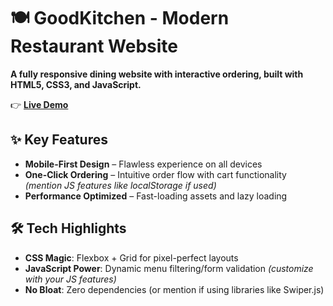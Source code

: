# 🍽️ GoodKitchen - Modern Restaurant Website  
**A fully responsive dining website with interactive ordering, built with HTML5, CSS3, and JavaScript.**  

👉 **[Live Demo]( )** 



## ✨ Key Features  
- **Mobile-First Design** – Flawless experience on all devices  
- **One-Click Ordering** – Intuitive order flow with cart functionality *(mention JS features like localStorage if used)*  
- **Performance Optimized** – Fast-loading assets and lazy loading  

 

## 🛠️ Tech Highlights  
- **CSS Magic**: Flexbox + Grid for pixel-perfect layouts  
- **JavaScript Power**: Dynamic menu filtering/form validation *(customize with your JS features)*  
- **No Bloat**: Zero dependencies (or mention if using libraries like Swiper.js)  
